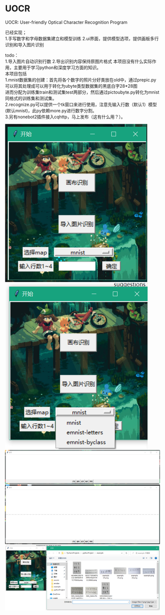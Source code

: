 # UOCR
UOCR: User-friendly Optical Character Recognition Program

已经实现；  
1.手写数字和字母数据集建立和模型训练
2.ui界面，提供模型选项，提供画板多行识别和导入图片识别

todo：  
1.导入图片自动识别行数
2.导出识别内容保持原图片格式
本项目没有什么实际作用，主要用于学习python和深度学习方面的知识。  
本项目包括  
1.mnist数据集的创建：首先将各个数字的照片分好类放在old中，通过prepic.py可以将其处理成可以用于转化为ubyte类型数据集的黑底白字28*28图  
进而分配为训练集train和测试集test两部分，然后通过pictoubyte.py转化为mnist同格式的训练集和测试集。  
2.recognize.py可以提供一个tk窗口来进行使用，注意先输入行数（默认1）模型(默认mnist)，此py依赖more.py进行数字分割。   
3.另有nonebot2插件接入cqhttp，马上发布（这有什么用？）。  

![image](https://github.com/canxin121/UOCR/blob/main/envdav/show%20(1).png)  
![image](https://github.com/canxin121/UOCR/blob/main/envdav/show%20(2).png)  
![image](https://github.com/canxin121/UOCR/blob/main/envdav/show%20(3).png)  
![image](https://github.com/canxin121/UOCR/blob/main/envdav/show%20(4).png)  
![image](https://github.com/canxin121/UOCR/blob/main/envdav/show%20(5).png)  
